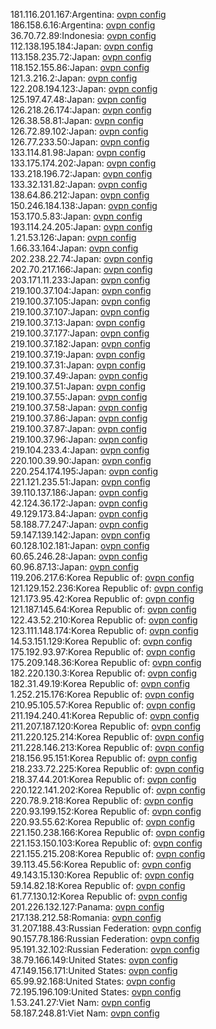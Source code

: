 181.116.201.167:Argentina: [ovpn config](vpn/181_116_201_167.ovpn)  
186.158.6.16:Argentina: [ovpn config](vpn/186_158_6_16.ovpn)  
36.70.72.89:Indonesia: [ovpn config](vpn/36_70_72_89.ovpn)  
112.138.195.184:Japan: [ovpn config](vpn/112_138_195_184.ovpn)  
113.158.235.72:Japan: [ovpn config](vpn/113_158_235_72.ovpn)  
118.152.155.86:Japan: [ovpn config](vpn/118_152_155_86.ovpn)  
121.3.216.2:Japan: [ovpn config](vpn/121_3_216_2.ovpn)  
122.208.194.123:Japan: [ovpn config](vpn/122_208_194_123.ovpn)  
125.197.47.48:Japan: [ovpn config](vpn/125_197_47_48.ovpn)  
126.218.26.174:Japan: [ovpn config](vpn/126_218_26_174.ovpn)  
126.38.58.81:Japan: [ovpn config](vpn/126_38_58_81.ovpn)  
126.72.89.102:Japan: [ovpn config](vpn/126_72_89_102.ovpn)  
126.77.233.50:Japan: [ovpn config](vpn/126_77_233_50.ovpn)  
133.114.81.98:Japan: [ovpn config](vpn/133_114_81_98.ovpn)  
133.175.174.202:Japan: [ovpn config](vpn/133_175_174_202.ovpn)  
133.218.196.72:Japan: [ovpn config](vpn/133_218_196_72.ovpn)  
133.32.131.82:Japan: [ovpn config](vpn/133_32_131_82.ovpn)  
138.64.86.212:Japan: [ovpn config](vpn/138_64_86_212.ovpn)  
150.246.184.138:Japan: [ovpn config](vpn/150_246_184_138.ovpn)  
153.170.5.83:Japan: [ovpn config](vpn/153_170_5_83.ovpn)  
193.114.24.205:Japan: [ovpn config](vpn/193_114_24_205.ovpn)  
1.21.53.126:Japan: [ovpn config](vpn/1_21_53_126.ovpn)  
1.66.33.164:Japan: [ovpn config](vpn/1_66_33_164.ovpn)  
202.238.22.74:Japan: [ovpn config](vpn/202_238_22_74.ovpn)  
202.70.217.166:Japan: [ovpn config](vpn/202_70_217_166.ovpn)  
203.171.11.233:Japan: [ovpn config](vpn/203_171_11_233.ovpn)  
219.100.37.104:Japan: [ovpn config](vpn/219_100_37_104.ovpn)  
219.100.37.105:Japan: [ovpn config](vpn/219_100_37_105.ovpn)  
219.100.37.107:Japan: [ovpn config](vpn/219_100_37_107.ovpn)  
219.100.37.13:Japan: [ovpn config](vpn/219_100_37_13.ovpn)  
219.100.37.177:Japan: [ovpn config](vpn/219_100_37_177.ovpn)  
219.100.37.182:Japan: [ovpn config](vpn/219_100_37_182.ovpn)  
219.100.37.19:Japan: [ovpn config](vpn/219_100_37_19.ovpn)  
219.100.37.31:Japan: [ovpn config](vpn/219_100_37_31.ovpn)  
219.100.37.49:Japan: [ovpn config](vpn/219_100_37_49.ovpn)  
219.100.37.51:Japan: [ovpn config](vpn/219_100_37_51.ovpn)  
219.100.37.55:Japan: [ovpn config](vpn/219_100_37_55.ovpn)  
219.100.37.58:Japan: [ovpn config](vpn/219_100_37_58.ovpn)  
219.100.37.86:Japan: [ovpn config](vpn/219_100_37_86.ovpn)  
219.100.37.87:Japan: [ovpn config](vpn/219_100_37_87.ovpn)  
219.100.37.96:Japan: [ovpn config](vpn/219_100_37_96.ovpn)  
219.104.233.4:Japan: [ovpn config](vpn/219_104_233_4.ovpn)  
220.100.39.90:Japan: [ovpn config](vpn/220_100_39_90.ovpn)  
220.254.174.195:Japan: [ovpn config](vpn/220_254_174_195.ovpn)  
221.121.235.51:Japan: [ovpn config](vpn/221_121_235_51.ovpn)  
39.110.137.186:Japan: [ovpn config](vpn/39_110_137_186.ovpn)  
42.124.36.172:Japan: [ovpn config](vpn/42_124_36_172.ovpn)  
49.129.173.84:Japan: [ovpn config](vpn/49_129_173_84.ovpn)  
58.188.77.247:Japan: [ovpn config](vpn/58_188_77_247.ovpn)  
59.147.139.142:Japan: [ovpn config](vpn/59_147_139_142.ovpn)  
60.128.102.181:Japan: [ovpn config](vpn/60_128_102_181.ovpn)  
60.65.246.28:Japan: [ovpn config](vpn/60_65_246_28.ovpn)  
60.96.87.13:Japan: [ovpn config](vpn/60_96_87_13.ovpn)  
119.206.217.6:Korea Republic of: [ovpn config](vpn/119_206_217_6.ovpn)  
121.129.152.236:Korea Republic of: [ovpn config](vpn/121_129_152_236.ovpn)  
121.173.95.42:Korea Republic of: [ovpn config](vpn/121_173_95_42.ovpn)  
121.187.145.64:Korea Republic of: [ovpn config](vpn/121_187_145_64.ovpn)  
122.43.52.210:Korea Republic of: [ovpn config](vpn/122_43_52_210.ovpn)  
123.111.148.174:Korea Republic of: [ovpn config](vpn/123_111_148_174.ovpn)  
14.53.151.129:Korea Republic of: [ovpn config](vpn/14_53_151_129.ovpn)  
175.192.93.97:Korea Republic of: [ovpn config](vpn/175_192_93_97.ovpn)  
175.209.148.36:Korea Republic of: [ovpn config](vpn/175_209_148_36.ovpn)  
182.220.130.3:Korea Republic of: [ovpn config](vpn/182_220_130_3.ovpn)  
182.31.49.19:Korea Republic of: [ovpn config](vpn/182_31_49_19.ovpn)  
1.252.215.176:Korea Republic of: [ovpn config](vpn/1_252_215_176.ovpn)  
210.95.105.57:Korea Republic of: [ovpn config](vpn/210_95_105_57.ovpn)  
211.194.240.41:Korea Republic of: [ovpn config](vpn/211_194_240_41.ovpn)  
211.207.187.120:Korea Republic of: [ovpn config](vpn/211_207_187_120.ovpn)  
211.220.125.214:Korea Republic of: [ovpn config](vpn/211_220_125_214.ovpn)  
211.228.146.213:Korea Republic of: [ovpn config](vpn/211_228_146_213.ovpn)  
218.156.95.151:Korea Republic of: [ovpn config](vpn/218_156_95_151.ovpn)  
218.233.72.225:Korea Republic of: [ovpn config](vpn/218_233_72_225.ovpn)  
218.37.44.201:Korea Republic of: [ovpn config](vpn/218_37_44_201.ovpn)  
220.122.141.202:Korea Republic of: [ovpn config](vpn/220_122_141_202.ovpn)  
220.78.9.218:Korea Republic of: [ovpn config](vpn/220_78_9_218.ovpn)  
220.93.199.152:Korea Republic of: [ovpn config](vpn/220_93_199_152.ovpn)  
220.93.55.62:Korea Republic of: [ovpn config](vpn/220_93_55_62.ovpn)  
221.150.238.166:Korea Republic of: [ovpn config](vpn/221_150_238_166.ovpn)  
221.153.150.103:Korea Republic of: [ovpn config](vpn/221_153_150_103.ovpn)  
221.155.215.208:Korea Republic of: [ovpn config](vpn/221_155_215_208.ovpn)  
39.113.45.56:Korea Republic of: [ovpn config](vpn/39_113_45_56.ovpn)  
49.143.15.130:Korea Republic of: [ovpn config](vpn/49_143_15_130.ovpn)  
59.14.82.18:Korea Republic of: [ovpn config](vpn/59_14_82_18.ovpn)  
61.77.130.12:Korea Republic of: [ovpn config](vpn/61_77_130_12.ovpn)  
201.226.132.127:Panama: [ovpn config](vpn/201_226_132_127.ovpn)  
217.138.212.58:Romania: [ovpn config](vpn/217_138_212_58.ovpn)  
31.207.188.43:Russian Federation: [ovpn config](vpn/31_207_188_43.ovpn)  
90.157.78.186:Russian Federation: [ovpn config](vpn/90_157_78_186.ovpn)  
95.191.32.102:Russian Federation: [ovpn config](vpn/95_191_32_102.ovpn)  
38.79.166.149:United States: [ovpn config](vpn/38_79_166_149.ovpn)  
47.149.156.171:United States: [ovpn config](vpn/47_149_156_171.ovpn)  
65.99.92.168:United States: [ovpn config](vpn/65_99_92_168.ovpn)  
72.195.196.109:United States: [ovpn config](vpn/72_195_196_109.ovpn)  
1.53.241.27:Viet Nam: [ovpn config](vpn/1_53_241_27.ovpn)  
58.187.248.81:Viet Nam: [ovpn config](vpn/58_187_248_81.ovpn)  

